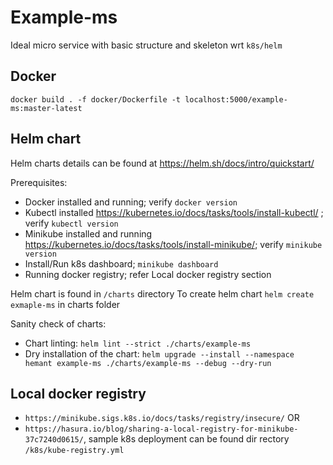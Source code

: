 # Example-ms
Ideal micro service with basic structure and skeleton wrt `k8s/helm`

## Docker
`docker build . -f docker/Dockerfile -t localhost:5000/example-ms:master-latest`

## Helm chart
Helm charts details can be found at https://helm.sh/docs/intro/quickstart/

Prerequisites:
 * Docker installed and running; verify `docker version`
 * Kubectl installed https://kubernetes.io/docs/tasks/tools/install-kubectl/ ; verify `kubectl version`
 * Minikube installed and running https://kubernetes.io/docs/tasks/tools/install-minikube/; verify `minikube version`
 * Install/Run k8s dashboard; `minikube dashboard`
 * Running docker registry; refer Local docker registry section
 
Helm chart is found in `/charts` directory
To create helm chart `helm create exmaple-ms` in charts folder

Sanity check of charts:
 * Chart linting: `helm lint --strict ./charts/example-ms`
 * Dry installation of the chart: `helm upgrade --install --namespace hemant example-ms ./charts/example-ms --debug --dry-run`
 
## Local docker registry

   * `https://minikube.sigs.k8s.io/docs/tasks/registry/insecure/`
OR
   * `https://hasura.io/blog/sharing-a-local-registry-for-minikube-37c7240d0615/`, sample k8s deployment can be found dir rectory `/k8s/kube-registry.yml`
    
